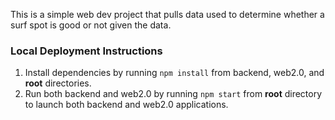 This is a simple web dev project that pulls data used to determine whether a surf spot is good or not given the data.

### Local Deployment Instructions

1. Install dependencies by running `npm install` from backend, web2.0, and **root** directories.
2. Run both backend and web2.0 by running `npm start` from **root** directory to launch both backend and web2.0 applications.
